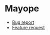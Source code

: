 # Mayope

- [Bug report](https://github.com/pascalschumann/mayope-issues/issues/new?assignees=&labels=&template=bug_report.md&title=)
- [Feature request](https://github.com/pascalschumann/mayope-issues/issues/new?assignees=&labels=&template=feature_request.md&title=)

